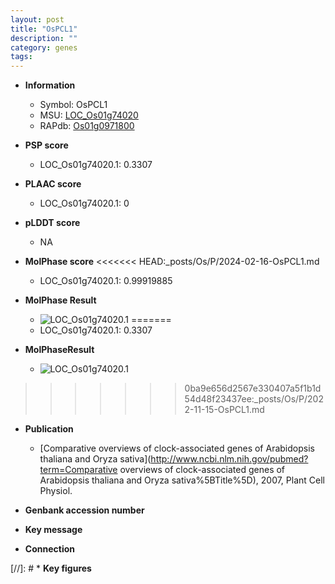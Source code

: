 ```yaml
---
layout: post
title: "OsPCL1"
description: ""
category: genes
tags: 
---
```


* **Information**  
    + Symbol: OsPCL1  
    + MSU: [LOC_Os01g74020](http://rice.plantbiology.msu.edu/cgi-bin/ORF_infopage.cgi?orf=LOC_Os01g74020)  
    + RAPdb: [Os01g0971800](http://rapdb.dna.affrc.go.jp/viewer/gbrowse_details/irgsp1?name=Os01g0971800)  

* **PSP score**  
    + LOC_Os01g74020.1: 0.3307 

* **PLAAC score**  
    + LOC_Os01g74020.1: 0 

* **pLDDT score**
    + NA


* **MolPhase score**
<<<<<<< HEAD:_posts/Os/P/2024-02-16-OsPCL1.md
    + LOC_Os01g74020.1: 0.99919885

* **MolPhase Result**
    + ![LOC_Os01g74020.1](https://304243504.github.io/Pictures/LOC_Os01g/LOC_Os01g74020.1.png)
=======
    + LOC_Os01g74020.1: 0.3307

* **MolPhaseResult**
    + ![LOC_Os01g74020.1](https://ricepsp.github.io/pictures/LOC_Os01g/LOC_Os01g74020.1.png)
>>>>>>> 0ba9e656d2567e330407a5f1b1d54d48f23437ee:_posts/Os/P/2022-11-15-OsPCL1.md

* **Publication**  
    + [Comparative overviews of clock-associated genes of Arabidopsis thaliana and Oryza sativa](http://www.ncbi.nlm.nih.gov/pubmed?term=Comparative overviews of clock-associated genes of Arabidopsis thaliana and Oryza sativa%5BTitle%5D), 2007, Plant Cell Physiol.

* **Genbank accession number**  

* **Key message**  

* **Connection**  

[//]: # * **Key figures**  


